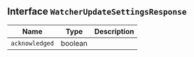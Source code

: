 ## Interface `WatcherUpdateSettingsResponse`

| Name | Type | Description |
| - | - | - |
| `acknowledged` | boolean | &nbsp; |
